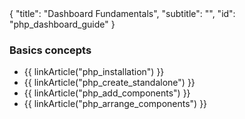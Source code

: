 <meta>
{
	"title": "Dashboard Fundamentals",
	"subtitle": "",
	"id": "php_dashboard_guide"
}
</meta>

### Basics concepts

* {{ linkArticle("php_installation") }}
* {{ linkArticle("php_create_standalone") }}
* {{ linkArticle("php_add_components") }}
* {{ linkArticle("php_arrange_components") }}
